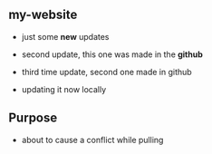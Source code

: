 ## my-website

* just some __new__ updates

*  second update, this one was made in the __github__

*  third time update, second one made in github

* updating it now locally

## Purpose
* about to cause a conflict while pulling
